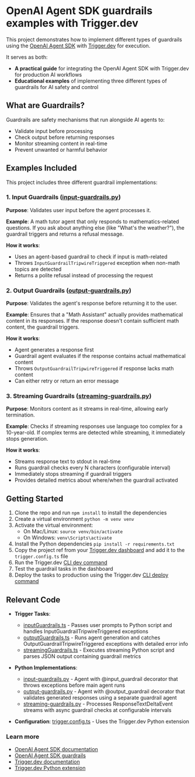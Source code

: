 # OpenAI Agent SDK guardrails examples with Trigger.dev

This project demonstrates how to implement different types of guardrails using the [OpenAI Agent SDK](https://openai.github.io/openai-agents-python/) with [Trigger.dev](https://trigger.dev) for execution.

It serves as both:

- **A practical guide** for integrating the OpenAI Agent SDK with Trigger.dev for production AI workflows
- **Educational examples** of implementing three different types of guardrails for AI safety and control

## What are Guardrails?

Guardrails are safety mechanisms that run alongside AI agents to:

- Validate input before processing
- Check output before returning responses
- Monitor streaming content in real-time
- Prevent unwanted or harmful behavior

## Examples Included

This project includes three different guardrail implementations:

### 1. Input Guardrails ([input-guardrails.py](./src/python/input-guardrails.py))

**Purpose**: Validates user input before the agent processes it.

**Example**: A math tutor agent that only responds to mathematics-related questions. If you ask about anything else (like "What's the weather?"), the guardrail triggers and returns a refusal message.

**How it works**:

- Uses an agent-based guardrail to check if input is math-related
- Throws `InputGuardrailTripwireTriggered` exception when non-math topics are detected
- Returns a polite refusal instead of processing the request

### 2. Output Guardrails ([output-guardrails.py](./src/python/output-guardrails.py))

**Purpose**: Validates the agent's response before returning it to the user.

**Example**: Ensures that a "Math Assistant" actually provides mathematical content in its responses. If the response doesn't contain sufficient math content, the guardrail triggers.

**How it works**:

- Agent generates a response first
- Guardrail agent evaluates if the response contains actual mathematical content
- Throws `OutputGuardrailTripwireTriggered` if response lacks math content
- Can either retry or return an error message

### 3. Streaming Guardrails ([streaming-guardrails.py](./src/python/streaming-guardrails.py))

**Purpose**: Monitors content as it streams in real-time, allowing early termination.

**Example**: Checks if streaming responses use language too complex for a 10-year-old. If complex terms are detected while streaming, it immediately stops generation.

**How it works**:

- Streams response text to stdout in real-time
- Runs guardrail checks every N characters (configurable interval)
- Immediately stops streaming if guardrail triggers
- Provides detailed metrics about where/when the guardrail activated

## Getting Started

1. Clone the repo and run `npm install` to install the dependencies
2. Create a virtual environment `python -m venv venv`
3. Activate the virtual environment:
   - On Mac/Linux: `source venv/bin/activate`
   - On Windows: `venv\Scripts\activate`
4. Install the Python dependencies `pip install -r requirements.txt`
5. Copy the project ref from your [Trigger.dev dashboard](https://cloud.trigger.dev) and add it to the `trigger.config.ts` file
6. Run the Trigger.dev [CLI dev command](https://trigger.dev/docs/cli-dev-commands#cli-dev-command)
7. Test the guardrail tasks in the dashboard
8. Deploy the tasks to production using the Trigger.dev [CLI deploy command](https://trigger.dev/docs/cli-deploy-commands#cli-deploy-command)

## Relevant Code

- **Trigger Tasks**:

  - [inputGuardrails.ts](./src/trigger/inputGuardrails.ts) - Passes user prompts to Python script and handles InputGuardrailTripwireTriggered exceptions
  - [outputGuardrails.ts](./src/trigger/outputGuardrails.ts) - Runs agent generation and catches OutputGuardrailTripwireTriggered exceptions with detailed error info
  - [streamingGuardrails.ts](./src/trigger/streamingGuardrails.ts) - Executes streaming Python script and parses JSON output containing guardrail metrics

- **Python Implementations**:

  - [input-guardrails.py](./src/python/input-guardrails.py) - Agent with @input_guardrail decorator that throws exceptions before main agent runs
  - [output-guardrails.py](./src/python/output-guardrails.py) - Agent with @output_guardrail decorator that validates generated responses using a separate guardrail agent
  - [streaming-guardrails.py](./src/python/streaming-guardrails.py) - Processes ResponseTextDeltaEvent streams with async guardrail checks at configurable intervals

- **Configuration**: [trigger.config.ts](./trigger.config.ts) - Uses the Trigger.dev Python extension

### Learn more

- [OpenAI Agent SDK documentation](https://openai.github.io/openai-agents-python/)
- [OpenAI Agent SDK guardrails](https://openai.github.io/openai-agents-python/guardrails/)
- [Trigger.dev documentation](https://trigger.dev/docs)
- [Trigger.dev Python extension](https://trigger.dev/docs/config/extensions/pythonExtension#python)
